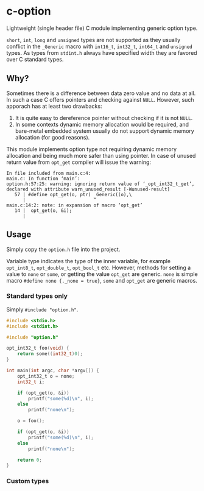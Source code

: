 # c-option

Lightweight (single header file) C module implementing generic option type.

`short`, `int`, `long` and `unsigned` types are not supported as they usually conflict in the `_Generic` macro with `int16_t`, `int32_t`, `int64_t` and `unsigned`  types.
As types from `stdint.h` always have specified width they are favored over C standard types.

## Why?

Sometimes there is a difference between data zero value and no data at all.
In such a case C offers pointers and checking against `NULL`.
However, such apporach has at least two drawbacks:

1. It is quite easy to dereference pointer without checking if it is not `NULL`.
2. In some contexts dynamic memory allocation would be required, and bare-metal embedded system usually do not support dynamic memory allocation (for good reasons).

This module implements option type not requiring dynamic memory allocation and being much more safer than using pointer.
In case of unused return value from `opt_get` compiler will issue the warning:
```
In file included from main.c:4:
main.c: In function ‘main’:
option.h:57:25: warning: ignoring return value of ‘_opt_int32_t_get’, declared with attribute warn_unused_result [-Wunused-result]
   57 | #define opt_get(o, ptr) _Generic((o),\
      |                         ^
main.c:14:2: note: in expansion of macro ‘opt_get’
   14 |  opt_get(o, &i);
      |
```

## Usage

Simply copy the `option.h` file into the project.

Variable type indicates the type of the inner variable, for example `opt_int8_t`, `opt_double_t`, `opt_bool_t` etc.
However, methods for setting a value to `none` or `some`, or getting the value `opt_get` are generic.
`none` is simple macro `#define none {._none = true}`, `some` and `opt_get` are generic macros.

### Standard types only

Simply `#include "option.h"`.

```C
#include <stdio.h>
#include <stdint.h>

#include "option.h"

opt_int32_t foo(void) {
	return some((int32_t)0);
}

int main(int argc, char *argv[]) {
	opt_int32_t o = none;
	int32_t i;

	if (opt_get(o, &i))
		printf("some(%d)\n", i);
	else
		printf("none\n");

	o = foo();

	if (opt_get(o, &i))
		printf("some(%d)\n", i);
	else
		printf("none\n");

	return 0;
}
```

### Custom types
